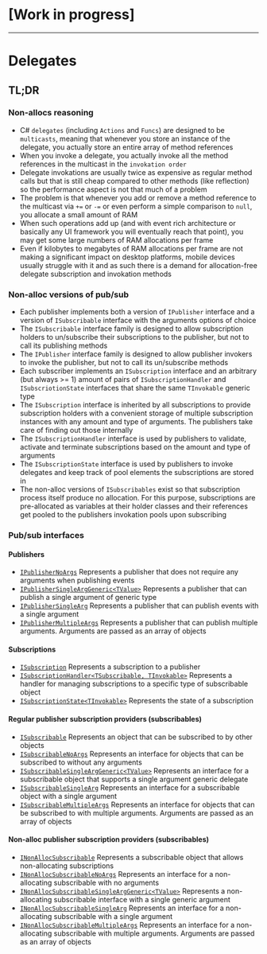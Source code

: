 # [Work in progress]

---

# Delegates

## TL;DR

### Non-allocs reasoning

- C# `delegates` (including `Actions` and `Funcs`) are designed to be `multicasts`, meaning that whenever you store an instance of the delegate, you actually store an entire array of method references
- When you invoke a delegate, you actually invoke all the method references in the multicast in the `invokation order`
- Delegate invokations are usually twice as expensive as regular method calls but that is still cheap compared to other methods (like reflection) so the performance aspect is not that much of a problem
- The problem is that whenever you add or remove a method reference to the multicast via `+=` or `-=` or even perform a simple comparison to `null`, you allocate a small amount of RAM
- When such operations add up (and with event rich architecture or basically any UI framework you will eventually reach that point), you may get some large numbers of RAM allocations per frame
- Even if kilobytes to megabytes of RAM allocations per frame are not making a significant impact on desktop platforms, mobile devices usually struggle with it and as such there is a demand for allocation-free delegate subscription and invokation methods

### Non-alloc versions of pub/sub

- Each publisher implements both a version of `IPublisher` interface and a version of `ISubscribable` interface with the arguments options of choice
- The `ISubscribable` interface family is designed to allow subscription holders to un/subscribe their subscriptions to the publisher, but not to call its publishing methods
- The `IPublisher` interface family is designed to allow publisher invokers to invoke the publisher, but not to call its un/subscribe methods
- Each subscriber implements an `ISubscription` interface and an arbitrary (but always >= 1) amount of pairs of `ISubscriptionHandler` and `ISubscriotionState` interfaces that share the same `TInvokable` generic type
- The `ISubscription` interface is inherited by all subscriptions to provide subscription holders with a convenient storage of multiple subscription instances with any amount and type of arguments. The publishers take care of finding out those internally
- The `ISubscriptionHandler` interface is used by publishers to validate, activate and terminate subscriptions based on the amount and type of arguments
- The `ISubscriptionState` interface is used by publishers to invoke delegates and keep track of pool elements the subscriptions are stored in
- The non-alloc versions of `ISubscribables` exist so that subscription process itself produce no allocation. For this purpose, subscriptions are pre-allocated as variables at their holder classes and their references get pooled to the publishers invokation pools upon subscribing

### Pub/sub interfaces

#### Publishers

- [`IPublisherNoArgs`](IPublisherNoArgs.md) Represents a publisher that does not require any arguments when publishing events
- [`IPublisherSingleArgGeneric<TValue>`](IPublisherSingleArgGeneric.md) Represents a publisher that can publish a single argument of generic type
- [`IPublisherSingleArg`](IPublisherSingleArg.md) Represents a publisher that can publish events with a single argument
- [`IPublisherMultipleArgs`](IPublisherMultipleArgs.md) Represents a publisher that can publish multiple arguments. Arguments are passed as an array of objects

#### Subscriptions

- [`ISubscription`](ISubscription.md) Represents a subscription to a publisher
- [`ISubscriptionHandler<TSubscribable, TInvokable>`](ISubscriptionHandler.md) Represents a handler for managing subscriptions to a specific type of subscribable object
- [`ISubscriptionState<TInvokable>`](ISubscriptionState.md) Represents the state of a subscription

#### Regular publisher subscription providers (subscribables)

- [`ISubscribable`](ISubscribable.md) Represents an object that can be subscribed to by other objects
- [`ISubscribableNoArgs`](ISubscribableNoArgs.md) Represents an interface for objects that can be subscribed to without any arguments
- [`ISubscribableSingleArgGeneric<TValue>`](ISubscribableSingleArgGeneric.md) Represents an interface for a subscribable object that supports a single argument generic delegate
- [`ISubscribableSingleArg`](ISubscribableSingleArg.md) Represents an interface for a subscribable object with a single argument
- [`ISubscribableMultipleArgs`](ISubscribableMultipleArgs.md) Represents an interface for objects that can be subscribed to with multiple arguments. Arguments are passed as an array of objects

#### Non-alloc publisher subscription providers (subscribables)

- [`INonAllocSubscribable`](INonAllocSubscribable.md) Represents a subscribable object that allows non-allocating subscriptions
- [`INonAllocSubscribableNoArgs`](INonAllocSubscribableNoArgs.md) Represents an interface for a non-allocating subscribable with no arguments
- [`INonAllocSubscribableSingleArgGeneric<TValue>`](INonAllocSubscribableSingleArgGeneric.md) Represents a non-allocating subscribable interface with a single generic argument
- [`INonAllocSubscribableSingleArg`](INonAllocSubscribableSingleArg.md) Represents an interface for a non-allocating subscribable with a single argument
- [`INonAllocSubscribableMultipleArgs`](INonAllocSubscribableMultipleArgs.md) Represents an interface for a non-allocating subscribable with multiple arguments. Arguments are passed as an array of objects
